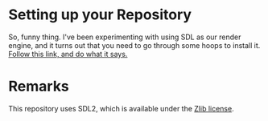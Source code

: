 # Setting up your Repository
So, funny thing. I've been experimenting with using SDL as our render engine, and it turns out that you need to go through some hoops to install it.
[Follow this link, and do what it says.](https://github.com/Rust-SDL2/rust-sdl2?tab=readme-ov-file#windows-msvc)

# Remarks
This repository uses SDL2, which is available under the [Zlib license](https://www.libsdl.org/license.php).